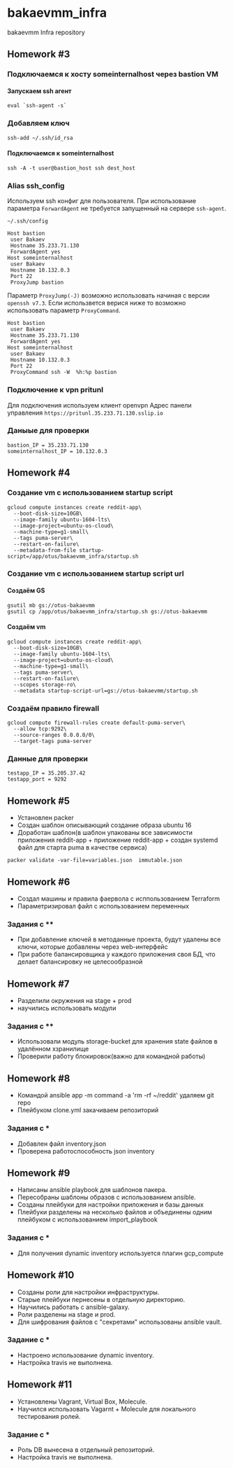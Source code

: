 # bakaevmm_infra
bakaevmm Infra repository
## Homework #3
### Подключаемся к хосту someinternalhost через bastion VM
#### Запускаем ssh агент
```
eval `ssh-agent -s`
```
### Добавляем ключ
```
ssh-add ~/.ssh/id_rsa
```

#### Подключаемся к someinternalhost
```
ssh -A -t user@bastion_host ssh dest_host
```

### Alias ssh_config
Используем ssh конфиг для пользователя. При использование параметра `ForwardAgent` не требуется запущенный на сервере `ssh-agent`.

`~/.ssh/config`
```
Host bastion
 user Bakaev
 Hostname 35.233.71.130
 ForwardAgent yes
Host someinternalhost
 user Bakaev
 Hostname 10.132.0.3
 Port 22
 ProxyJump bastion
```
Параметр `ProxyJump(-J)` возможно использовать начиная с версии `openssh v7.3`. Если использвется верися ниже то возможно использовать параметр `ProxyCommand`.
```
Host bastion
 user Bakaev
 Hostname 35.233.71.130
 ForwardAgent yes
Host someinternalhost
 user Bakaev
 Hostname 10.132.0.3
 Port 22
 ProxyCommand ssh -W  %h:%p bastion
```

### Подключение к vpn pritunl

Для подключения используем клиент openvpn
Адрес панели управления `https://pritunl.35.233.71.130.sslip.io`

### Даныые для проверки
```
bastion_IP = 35.233.71.130
someinternalhost_IP = 10.132.0.3
```



## Homework #4

### Создание vm с использованием startup script
```
gcloud compute instances create reddit-app\
  --boot-disk-size=10GB\
  --image-family ubuntu-1604-lts\
  --image-project=ubuntu-os-cloud\
  --machine-type=g1-small\
  --tags puma-server\
  --restart-on-failure\
  --metadata-from-file startup-script=/app/otus/bakaevmm_infra/startup.sh 
```

### Создание vm с использованием startup script url
#### Создаём GS
```
gsutil mb gs://otus-bakaevmm
gsutil cp /app/otus/bakaevmm_infra/startup.sh gs://otus-bakaevmm
```
#### Создаём vm
```
gcloud compute instances create reddit-app\
  --boot-disk-size=10GB\
  --image-family ubuntu-1604-lts\
  --image-project=ubuntu-os-cloud\
  --machine-type=g1-small\
  --tags puma-server\
  --restart-on-failure\
  --scopes storage-ro\
  --metadata startup-script-url=gs://otus-bakaevmm/startup.sh
```

### Создаём правило firewall
```
gcloud compute firewall-rules create default-puma-server\
  --allow tcp:9292\
  --source-ranges 0.0.0.0/0\
  --target-tags puma-server
```
### Данные для проверки
```
testapp_IP = 35.205.37.42
testapp_port = 9292
```



## Homework #5

* Установлен packer
* Создан шаблон описывающий создание образа ubuntu 16
* Доработан шаблон(в шаблон упакованы все зависимости приложения reddit-app + приложение reddit-app + создан systemd файл для старта puma в качестве сервиса)
```
packer validate -var-file=variables.json  immutable.json
```

## Homework #6

* Создал машины и правила фаервола с исппользованием Terraform
* Параметризировал файл с использованием переменных

### Задания с **

* При добавление ключей в методанные проекта, будут удалены все ключи, которые добавлены через web-интерфейс
* При работе балансировщика у каждого приложения своя БД, что делает балансировку не целесообразной


## Homework #7

* Разделили окружения на stage + prod
* научились использовать модули

### Задания с **

* Использовали модуль storage-bucket для хранения state файлов в удалённом хзранилище
* Проверили работу блокировок(важно для командной работы)

## Homework #8

* Командой ansible app -m command -a 'rm -rf ~/reddit' удаляем git repo
* Плейбуком clone.yml закачиваем репозиторий

### Задания с *

* Добавлен файл inventory.json
* Проверена работоспособность json inventory

## Homework #9

* Написаны ansible playbook для шаблонов пакера.
* Пересобраны шаблоны образов с использованием ansible.
* Созданы плейбуки для настройки приложения и базы данных
* Плейбуки разделены на несколько файлов и объединены одним плейбуком с использованием import_playbook

### Задания с *

* Для получения dynamic inventory используется плагин gcp_compute

## Homework #10

* Созданы роли для настройки инфраструктуры.
* Старые плейбуки пернесены в отдельную директорию.
* Научились работать с ansible-galaxy.
* Роли разделены на stage и prod.
* Для шифрования файлов с "секретами" использованы ansible vault.

### Задание с *

* Настроено использование dynamic inventory.
* Настройка travis не выполнена.

## Homework #11

* Установлены Vagrant, Virtual Box, Molecule. 
* Научился использовать Vagarnt + Molecule для локального тестирования ролей.

### Задание с *

* Роль DB вынесена в отдельный репозиторий.
* Настройка travis не выполнена.